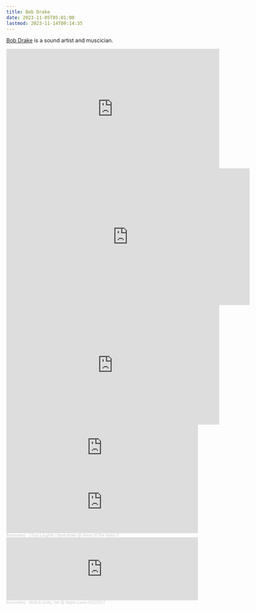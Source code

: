 ```yaml
---
title: Bob Drake
date: 2023-11-05T05:01:00
lastmod: 2023-11-14T09:14:35
---
```


[Bob Drake](https://fluxmonkey.com/) is a sound artist and muscician.

<div class="video-grid">

<div class="iframe-16-9-container">
<iframe class="youTubeIframe" width="560" height="315" src="https://www.youtube.com/embed/Vy4vNk6vKlU?si=kPJlrInKs3m0qPHU" title="YouTube video player" frameborder="0" allow="accelerometer; autoplay; clipboard-write; encrypted-media; gyroscope; picture-in-picture; web-share" allowfullscreen></iframe>
</div>

<div class="iframe-16-9-container">
<iframe class="vimeoIframe" title="vimeo-player" src="https://player.vimeo.com/video/214338095?h=258d1044b7" width="640" height="360" frameborder="0"    allowfullscreen></iframe>
</div>

<div class="iframe-16-9-container">
<iframe class="youTubeIframe" width="560" height="315" src="https://www.youtube.com/embed/t8gLixW8Z54" title="YouTube video player" frameborder="0" allow="accelerometer; autoplay; clipboard-write; encrypted-media; gyroscope; picture-in-picture; web-share" allowfullscreen></iframe>
</div>

</div>

<div>

<iframe style="border: 0; width: 100%; height: 120px;" src="https://bandcamp.com/EmbeddedPlayer/album=330689301/size=large/bgcol=ffffff/linkcol=0687f5/tracklist=false/artwork=small/transparent=true/" seamless><a href="https://amplify2020.bandcamp.com/album/vibibib">vibibib by bbob drake</a></iframe>

<iframe width="100%" height="166" scrolling="no" frameborder="no" allow="autoplay" src="https://w.soundcloud.com/player/?url=https%3A//api.soundcloud.com/tracks/544407906&color=ff5500"></iframe><div style="font-size: 10px; color: #cccccc;line-break: anywhere;word-break: normal;overflow: hidden;white-space: nowrap;text-overflow: ellipsis; font-family: Interstate,Lucida Grande,Lucida Sans Unicode,Lucida Sans,Garuda,Verdana,Tahoma,sans-serif;font-weight: 100;"><a href="https://soundcloud.com/fluxmonkey" title="fluxmonkey" target="_blank" style="color: #cccccc; text-decoration: none;">fluxmonkey</a> · <a href="https://soundcloud.com/fluxmonkey/j-guy-laughlin-bbob-drake-voice-of-the-valley-x" title="J Guy Laughlin / bbob drake @ Voice Of The Valley X" target="_blank" style="color: #cccccc; text-decoration: none;">J Guy Laughlin / bbob drake @ Voice Of The Valley X</a></div>

<iframe width="100%" height="166" scrolling="no" frameborder="no" allow="autoplay" src="https://w.soundcloud.com/player/?url=https%3A//api.soundcloud.com/tracks/472115763&color=ff5500"></iframe><div style="font-size: 10px; color: #cccccc;line-break: anywhere;word-break: normal;overflow: hidden;white-space: nowrap;text-overflow: ellipsis; font-family: Interstate,Lucida Grande,Lucida Sans Unicode,Lucida Sans,Garuda,Verdana,Tahoma,sans-serif;font-weight: 100;"><a href="https://soundcloud.com/fluxmonkey" title="fluxmonkey" target="_blank" style="color: #cccccc; text-decoration: none;">fluxmonkey</a> · <a href="https://soundcloud.com/fluxmonkey/bbob-scotty-live-maple-lanes-9222017" title="bbob &amp; scotty, live @ Maple Lanes 9/22/2017" target="_blank" style="color: #cccccc; text-decoration: none;">bbob &amp; scotty, live @ Maple Lanes 9/22/2017</a></div>

</div>
